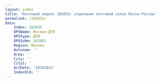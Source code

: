 ```yaml
---
layout: index
title: 'Почтовый индекс 102035: отделение почтовой связи Почты России'
permalink: /102035/
data:
    Index: 102035
    OPSName: Москва-ДТИ
    OPSType: ДТИ
    OPSSubm: 102001
    Region: Москва
    Autonom: ''
    Area: ''
    City: ''
    City1: ''
    ActDate: '20181022'
    IndexOld: ''
---
```

